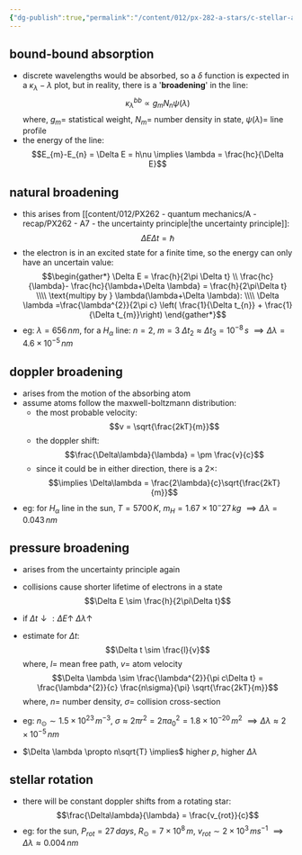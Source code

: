 ```yaml
---
{"dg-publish":true,"permalink":"/content/012/px-282-a-stars/c-stellar-atmosphere/c5-14-stellar-atmospheres/px-282-c10b-line-broadening-from-bound-bound-absorption/","created":"2024-11-25T10:50:32.000+00:00","updated":"2024-11-26T09:38:38.956+00:00"}
---
```


## bound-bound absorption
- discrete wavelengths would be absorbed, so a $\delta$ function is expected in a $\kappa_{\lambda}-\lambda$ plot, but in reality, there is a '**broadening**' in the line: 
$$\kappa_{\lambda}^{bb} \propto g_{m} N_{n} \psi(\lambda)$$
	where, 
		$g_{m}=$ statistical weight,
		$N_{m}=$ number density in state,
		$\psi(\lambda)=$ line profile
- the energy of the line: 
$$E_{m}-E_{n} = \Delta E = h\nu \implies \lambda = \frac{hc}{\Delta E}$$

## natural broadening
- this arises from [[content/012/PX262 - quantum mechanics/A - recap/PX262 - A7 - the uncertainty principle\|the uncertainty principle]]: 
$$\Delta E \Delta t = \hbar$$
- the electron is in an excited state for a finite time, so the energy can only have an uncertain value: 
$$\begin{gather*}
	\Delta E = \frac{h}{2\pi \Delta t} \\
	\frac{hc}{\lambda}- \frac{hc}{\lambda+\Delta \lambda} = \frac{h}{2\pi\Delta t} \\\\
	\text{multipy by } \lambda(\lambda+\Delta \lambda): \\\\
	\Delta \lambda =\frac{\lambda^{2}}{2\pi c} \left( \frac{1}{\Delta t_{n}} + \frac{1}{\Delta t_{m}}\right)
\end{gather*}$$
- eg: $\lambda = 656\,nm$, for a $H_{\alpha}$ line:
		$n=2$, $m=3$
		$\Delta t_{2}\approx \Delta t_{3}= 10^{-8}\,s$
		$\implies \Delta \lambda = 4.6\times10^{-5}\,nm$
## doppler broadening
- arises from the motion of the absorbing atom
- assume atoms follow the maxwell-boltzmann distribution: 
	- the most probable velocity: 
	$$v = \sqrt{\frac{2kT}{m}}$$
	- the doppler shift: 
	$$\frac{\Delta\lambda}{\lambda} = \pm \frac{v}{c}$$
	- since it could be in either direction, there is a $2\times:$  
	$$\implies \Delta\lambda = \frac{2\lambda}{c}\sqrt{\frac{2kT}{m}}$$
- eg: for $H_{\alpha}$ line in the sun, $T=5700\,K$, $m_{H} = 1.67\times10^-27\,kg$
		$\implies \Delta\lambda = 0.043\,nm$
## pressure broadening
- arises from the uncertainty principle again
- collisions cause shorter lifetime of electrons in a state
$$\Delta E \sim \frac{h}{2\pi\Delta t}$$
- if $\Delta t \downarrow: \Delta E \uparrow \; \Delta\lambda \uparrow$ 
- estimate for $\Delta t:$ 
$$\Delta t \sim \frac{l}{v}$$
	where, $l=$ mean free path, $v=$ atom velocity
$$\Delta \lambda \sim \frac{\lambda^{2}}{\pi c\Delta t} = \frac{\lambda^{2}}{c} \frac{n\sigma}{\pi} \sqrt{\frac{2kT}{m}}$$
	where, $n =$ number density, $\sigma=$ collision cross-section
- eg: $n_{\odot} \sim 1.5\times10^23\,m^{-3}$, $\sigma \approx 2\pi r^{2}= 2\pi a_{0}^{2} = 1.8\times10^{-20}\,m^{2}$
	$\implies \Delta \lambda \approx 2\times10^{-5}\,nm$

- $\Delta \lambda \propto n\sqrt{T} \implies$ higher $p$, higher $\Delta\lambda$
## stellar rotation
- there will be constant doppler shifts from a rotating star: 
$$\frac{\Delta\lambda}{\lambda} = \frac{v_{rot}}{c}$$
- eg: for the sun, $P_{rot} = 27\,days$, $R_{\odot}= 7\times10^8\,m$, $v_{rot} \sim 2\times10^3\,ms^{-1}$
	$\implies \Delta\lambda \approx 0.004\,nm$

